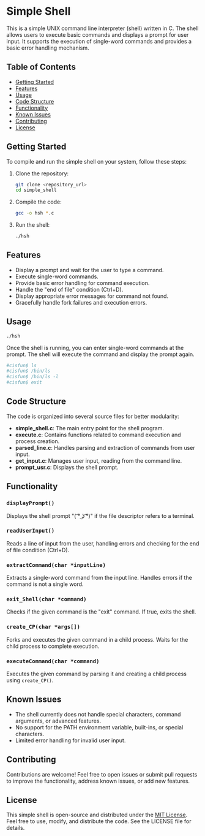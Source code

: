 # Simple Shell

This is a simple UNIX command line interpreter (shell) written in C. The shell allows users to execute basic commands and displays a prompt for user input. It supports the execution of single-word commands and provides a basic error handling mechanism.

## Table of Contents

- [Getting Started](#getting-started)
- [Features](#features)
- [Usage](#usage)
- [Code Structure](#code-structure)
- [Functionality](#functionality)
- [Known Issues](#known-issues)
- [Contributing](#contributing)
- [License](#license)

## Getting Started

To compile and run the simple shell on your system, follow these steps:

1. Clone the repository:

    ```bash
    git clone <repository_url>
    cd simple_shell
    ```

2. Compile the code:

    ```bash
    gcc -o hsh *.c
    ```

3. Run the shell:

    ```bash
    ./hsh
    ```

## Features

- Display a prompt and wait for the user to type a command.
- Execute single-word commands.
- Provide basic error handling for command execution.
- Handle the "end of file" condition (Ctrl+D).
- Display appropriate error messages for command not found.
- Gracefully handle fork failures and execution errors.

## Usage

```bash
./hsh
```

Once the shell is running, you can enter single-word commands at the prompt. The shell will execute the command and display the prompt again.

```bash
#cisfun$ ls
#cisfun$ /bin/ls
#cisfun$ /bin/ls -l
#cisfun$ exit
```

## Code Structure

The code is organized into several source files for better modularity:

- **simple_shell.c**: The main entry point for the shell program.
- **execute.c**: Contains functions related to command execution and process creation.
- **parsed_line.c**: Handles parsing and extraction of commands from user input.
- **get_input.c**: Manages user input, reading from the command line.
- **prompt_usr.c**: Displays the shell prompt.

## Functionality

### `displayPrompt()`

Displays the shell prompt "( ͡° ͜ʖ ͡°)" if the file descriptor refers to a terminal.

### `readUserInput()`

Reads a line of input from the user, handling errors and checking for the end of file condition (Ctrl+D).

### `extractCommand(char *inputLine)`

Extracts a single-word command from the input line. Handles errors if the command is not a single word.

### `exit_Shell(char *command)`

Checks if the given command is the "exit" command. If true, exits the shell.

### `create_CP(char *args[])`

Forks and executes the given command in a child process. Waits for the child process to complete execution.

### `executeCommand(char *command)`

Executes the given command by parsing it and creating a child process using `create_CP()`.

## Known Issues

- The shell currently does not handle special characters, command arguments, or advanced features.
- No support for the PATH environment variable, built-ins, or special characters.
- Limited error handling for invalid user input.

## Contributing

Contributions are welcome! Feel free to open issues or submit pull requests to improve the functionality, address known issues, or add new features.

## License

This simple shell is open-source and distributed under the [MIT License](LICENSE). Feel free to use, modify, and distribute the code. See the LICENSE file for details.
